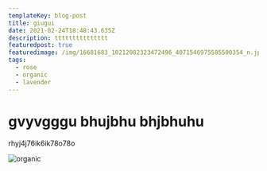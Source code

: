 ```yaml
---
templateKey: blog-post
title: giugui
date: 2021-02-24T18:48:43.635Z
description: ttttttttttttttt
featuredpost: true
featuredimage: /img/16681683_10212082323472496_4071546975585500354_n.jpg
tags:
  - rose
  - organic
  - lavender
---
```

# gvyvgggu bhujbhu bhjbhuhu



rhyj4j76ik6ik78o78o

![organic](/img/12109192_10207978529960223_3207348625725697952_n.jpg "organic")